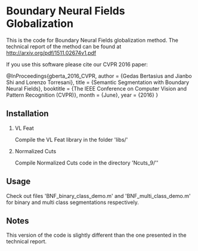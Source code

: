 # Boundary Neural Fields Globalization

This is the code for Boundary Neural Fields globalization method. The technical report of the method can be found at http://arxiv.org/pdf/1511.02674v1.pdf 

If you use this software please cite our CVPR 2016 paper:

@InProceedings{gberta_2016_CVPR, 
author = {Gedas Bertasius and Jianbo Shi and Lorenzo Torresani},
title = {Semantic Segmentation with Boundary Neural Fields},
booktitle = {The IEEE Conference on Computer Vision and Pattern Recognition (CVPR)},
month = {June},
year = {2016}
}


## Installation

1. VL Feat

	Compile the VL Feat library in the folder 'libs/'

2. Normalized Cuts

	Compile Normalized Cuts code in the directory 'Ncuts_9/''

## Usage

Check out files 'BNF_binary_class_demo.m' and 'BNF_multi_class_demo.m' for binary and multi class segmentations respectively.


## Notes

This version of the code is slightly different than the one presented in the technical report.
